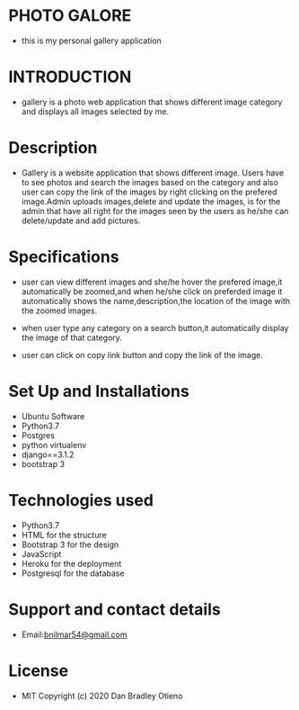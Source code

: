 # PHOTO GALORE
* this is my personal gallery application

# INTRODUCTION
* gallery is a photo web application that shows different image category and displays all images selected by me.

# Description
* Gallery is a website application that shows different image. Users have to see photos and search the images based on the category and also user can copy the link of the images by right clicking on the prefered image.Admin uploads images,delete and update the images, is for the admin that have all right for the images seen by the users as he/she can delete/update and add pictures.

# Specifications
* user can view different images and she/he hover the prefered image,it automatically be zoomed,and when he/she click on preferded image it automatically shows the name,description,the location of the image with the zoomed images.

* when user type any category on a search button,it automatically display the image of that category.

* user can click on copy link button and copy the link of the image.

# Set Up and Installations

* Ubuntu Software
* Python3.7
* Postgres
* python virtualenv
* django==3.1.2
* bootstrap 3

# Technologies used

* Python3.7
* HTML for the structure
* Bootstrap 3 for the design
* JavaScript
* Heroku for the deployment
* Postgresql for the database

# Support and contact details
* Email:bnilmar54@gmail.com 

# License
* MIT Copyright (c) 2020 Dan Bradley Otieno